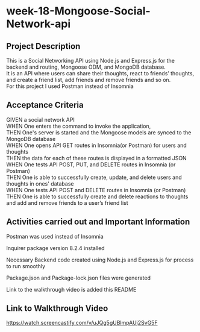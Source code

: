 # week-18-Mongoose-Social-Network-api

## Project Description

This is a Social Networking API using Node.js and Express.js for the backend and routing, Mongoose ODM, and MongoDB database.<br>
It is an API where users can share their thoughts, react to friends’ thoughts, and create a friend list, add friends and remove friends and so on.<br>
For this project I used Postman instead of Insomnia

## Acceptance Criteria

GIVEN a social network API<br>
WHEN One enters the command to invoke the application,<br>
THEN One's server is started and the Mongoose models are synced to the MongoDB database<br>
WHEN One opens API GET routes in Insomnia(or Postman) for users and thoughts<br>
THEN the data for each of these routes is displayed in a formatted JSON<br>
WHEN One tests API POST, PUT, and DELETE routes in Insomnia (or Postman)<br>
THEN One is able to successfully create, update, and delete users and thoughts in ones' database<br>
WHEN One tests API POST and DELETE routes in Insomnia (or Postman)<br>
THEN One is able to successfully create and delete reactions to thoughts and add and remove friends to a user’s friend list<br>

## Activities carried out and Important Information

Postman was used instead of Insomnia<br>

Inquirer package version 8.2.4 installed<br>

Necessary Backend code created using Node.js and Express.js for process to run smoothly<br>

Package.json and Package-lock.json files were generated<br>

Link to the walkthrough video is added this README<br>

## Link to Walkthrough Video

https://watch.screencastify.com/v/uJQg5gUBlmpAUj2SvG5F
